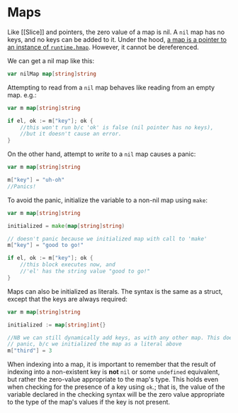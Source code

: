 # Maps

Like [[Slice]] and pointers, the zero value of a map is nil.  A `nil` map has no keys, and no keys can be added to it. Under the hood, [a map is a pointer to an instance of `runtime.hmap`](https://dave.cheney.net/2017/04/30/if-a-map-isnt-a-reference-variable-what-is-it).  However, it cannot be dereferenced.

We can get a nil map like this:
```go
var nilMap map[string]string
```

Attempting to read from a `nil` map behaves like reading from an empty map.  e.g.:
```go
var m map[string]string

if el, ok := m["key"]; ok {
	//this won't run b/c 'ok' is false (nil pointer has no keys),
	//but it doesn't cause an error.
}
```

On the other hand, attempt to *write* to a `nil` map causes a panic:
```go
var m map[string]string

m["key"] = "uh-oh"
//Panics!
```

To avoid the panic, initialize the variable to a non-nil map using `make`:
```go
var m map[string]string

initialized = make(map[string]string)

// doesn't panic because we initialized map with call to 'make'
m["key"] = "good to go!"

if el, ok := m["key"]; ok {
	//this block executes now, and
	//'el' has the string value "good to go!"
}
```

Maps can also be initialized as literals.  The syntax is the same as a struct, except that the keys are always required:
```go
var m map[string]string

initialized := map[string]int{}

//NB we can still dynamically add keys, as with any other map. This doesn't
// panic, b/c we initialized the map as a literal above
m["third"] = 3
```

When indexing into a map, it is important to remember that the result of indexing into a non-existent key is **not** `nil` or some `undefined` equivalent, but rather the zero-value appropriate to the map's type.  This holds even when checking for the presence of a key using `ok`.; that is, the value of the variable declared in the checking syntax will be the zero value appropriate to the type of the map's values if the key is not present.